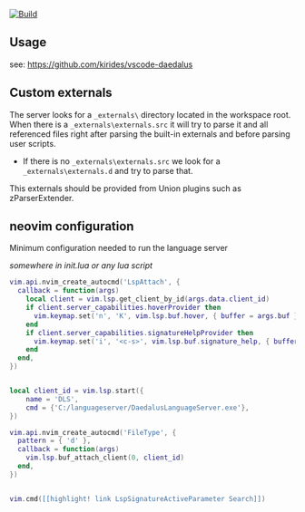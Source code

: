 [![Build](https://github.com/kirides/DaedalusLanguageServer/actions/workflows/build.yml/badge.svg)](https://github.com/kirides/DaedalusLanguageServer/actions/workflows/build.yml)

## Usage

see: https://github.com/kirides/vscode-daedalus

## Custom externals

The server looks for a `_externals\` directory located in the workspace root.  
When there is a `_externals\externals.src` it will try to parse it and all referenced files right after parsing the built-in externals and before parsing user scripts.  
- If there is no `_externals\externals.src` we look for a `_externals\externals.d` and try to parse that.

This externals should be provided from Union plugins such as zParserExtender.


## neovim configuration

Minimum configuration needed to run the language server


_somewhere in init.lua or any lua script_
```lua
vim.api.nvim_create_autocmd('LspAttach', {
  callback = function(args)
    local client = vim.lsp.get_client_by_id(args.data.client_id)
    if client.server_capabilities.hoverProvider then
      vim.keymap.set('n', 'K', vim.lsp.buf.hover, { buffer = args.buf })
    end
	if client.server_capabilities.signatureHelpProvider then
	  vim.keymap.set('i', '<c-s>', vim.lsp.buf.signature_help, { buffer = args.buf })
	end
  end,
})


local client_id = vim.lsp.start({
	name = 'DLS',
	cmd = {'C:/languageserver/DaedalusLanguageServer.exe'},
})

vim.api.nvim_create_autocmd('FileType', {
  pattern = { 'd' },
  callback = function(args)
    vim.lsp.buf_attach_client(0, client_id)
  end,
})


vim.cmd([[highlight! link LspSignatureActiveParameter Search]])
```